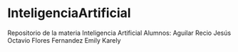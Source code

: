 # InteligenciaArtificial
Repositorio de la materia Inteligencia Artificial
Alumnos: 
Aguilar Recio Jesús Octavio
Flores Fernandez Emily Karely
